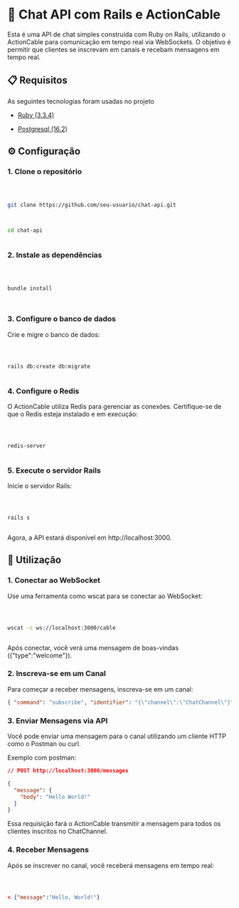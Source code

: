# :speech_balloon: Chat API com Rails e ActionCable

Esta é uma API de chat simples construída com Ruby on Rails, utilizando o ActionCable para comunicação em tempo real via WebSockets. O objetivo é permitir que clientes se inscrevam em canais e recebam mensagens em tempo real.

## :clipboard: Requisitos

As seguintes tecnologias foram usadas no projeto

- [Ruby (3.3.4)](https://www.ruby-lang.org/pt/)

- [Postgresql (16.2)](https://www.postgresql.org/)

## :gear: Configuração

### 1. Clone o repositório

```bash



git clone https://github.com/seu-usuario/chat-api.git



cd chat-api



```

### 2. Instale as dependências

```



bundle install



```

### 3. Configure o banco de dados

Crie e migre o banco de dados:

```bash



rails db:create db:migrate



```

### 4. Configure o Redis

O ActionCable utiliza Redis para gerenciar as conexões. Certifique-se de que o Redis esteja instalado e em execução:

```bash



redis-server



```

### 5. Execute o servidor Rails

Inicie o servidor Rails:

```bash



rails s



```

Agora, a API estará disponível em http://localhost:3000.

## :rocket: Utilização

### 1. Conectar ao WebSocket

Use uma ferramenta como wscat para se conectar ao WebSocket:

```bash



wscat -c ws://localhost:3000/cable



```

Após conectar, você verá uma mensagem de boas-vindas ({"type":"welcome"}).

### 2. Inscreva-se em um Canal

Para começar a receber mensagens, inscreva-se em um canal:

```json
{ "command": "subscribe", "identifier": "{\"channel\":\"ChatChannel\"}" }
```

### 3. Enviar Mensagens via API

Você pode enviar uma mensagem para o canal utilizando um cliente HTTP como o Postman ou curl.

Exemplo com postman:

```json
// POST http://localhost:3000/messages

{
  "message": {
    "body": "Hello World!"
  }
}
```

Essa requisição fará o ActionCable transmitir a mensagem para todos os clientes inscritos no ChatChannel.

### 4. Receber Mensagens

Após se inscrever no canal, você receberá mensagens em tempo real:

```json



< {"message":"Hello, World!"}



```
